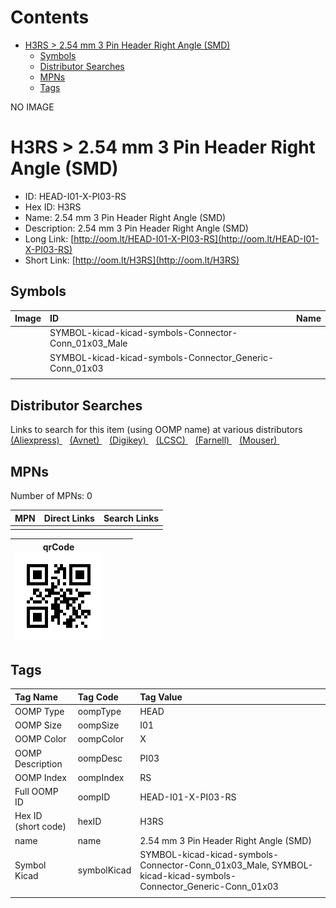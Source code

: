 



Contents
========

* [H3RS > 2.54 mm 3 Pin Header Right Angle (SMD)](#h3rs--254-mm-3-pin-header-right-angle-smd)
	* [Symbols](#symbols)
	* [Distributor Searches](#distributor-searches)
	* [MPNs](#mpns)
	* [Tags](#tags)
  
NO IMAGE  
# H3RS > 2.54 mm 3 Pin Header Right Angle (SMD)

- ID: HEAD-I01-X-PI03-RS
- Hex ID: H3RS
- Name: 2.54 mm 3 Pin Header Right Angle (SMD)
- Description: 2.54 mm 3 Pin Header Right Angle (SMD)
- Long Link: [http://oom.lt/HEAD-I01-X-PI03-RS](http://oom.lt/HEAD-I01-X-PI03-RS)
- Short Link: [http://oom.lt/H3RS](http://oom.lt/H3RS)

## Symbols
  

|Image|ID|Name|
| :--- | :--- | :--- |
|![]()|SYMBOL-kicad-kicad-symbols-Connector-Conn_01x03_Male||
|![]()|SYMBOL-kicad-kicad-symbols-Connector_Generic-Conn_01x03||
||||

## Distributor Searches
  
Links to search for this item (using OOMP name) at various distributors  
[(Aliexpress) ](https://www.aliexpress.com/wholesale?SearchText=11172.54+mm+3+Pin+Header+Right+Angle+SMD)&nbsp;&nbsp;&nbsp;[(Avnet) ](https://www.avnet.com/shop/us/search/2.54+mm+3+Pin+Header+Right+Angle+SMD)&nbsp;&nbsp;&nbsp;[(Digikey) ](https://www.digikey.co.uk/en/products/result?s=2.54+mm+3+Pin+Header+Right+Angle+SMD)&nbsp;&nbsp;&nbsp;[(LCSC) ](https://www.lcsc.com/search?q=2.54+mm+3+Pin+Header+Right+Angle+SMD)&nbsp;&nbsp;&nbsp;[(Farnell) ](https://uk.farnell.com/search?st=2.54+mm+3+Pin+Header+Right+Angle+SMD)&nbsp;&nbsp;&nbsp;[(Mouser) ](https://www.mouser.com/c/?q=2.54+mm+3+Pin+Header+Right+Angle+SMD)&nbsp;&nbsp;&nbsp;
## MPNs
  
Number of MPNs: 0  

|MPN|Direct Links|Search Links|
| :--- | :--- | :--- |
||||
  

|qrCode<br>[![](https://raw.githubusercontent.com/oomlout/oomlout_OOMP_parts_V2/main/HEAD/I01/X/PI03/RS/qrCode_140.png)](https://github.com/oomlout/oomlout_OOMP_parts_V2/tree/main/HEAD/I01/X/PI03/RS/qrCode.png)||||
| :---: | :---: | :---: | :---: |

## Tags
  

|Tag Name|Tag Code|Tag Value|
| :--- | :--- | :--- |
|OOMP Type|oompType|HEAD|
|OOMP Size|oompSize|I01|
|OOMP Color|oompColor|X|
|OOMP Description|oompDesc|PI03|
|OOMP Index|oompIndex|RS|
|Full OOMP ID|oompID|HEAD-I01-X-PI03-RS|
|Hex ID (short code)|hexID|H3RS|
|name|name|2.54 mm 3 Pin Header Right Angle (SMD)|
|Symbol Kicad|symbolKicad|SYMBOL-kicad-kicad-symbols-Connector-Conn_01x03_Male, SYMBOL-kicad-kicad-symbols-Connector_Generic-Conn_01x03|
||||

